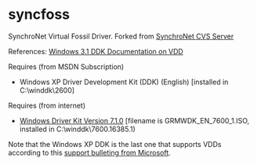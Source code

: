 # syncfoss
SynchroNet Virtual Fossil Driver.  Forked from [SynchroNet CVS Server](http://cvs.synchro.net/)

References:
[Windows 3.1 DDK Documentation on VDD](
https://ia601400.us.archive.org/31/items/WinNT3.1DDKDoc/Win32SubSysGuide.pdf)

Requires (from MSDN Subscription)
 * Windows XP Driver Development Kit (DDK) (English) [installed in C:\winddk\2600]

Requires (from internet) 
* [Windows Driver Kit Version 7.1.0](http://www.microsoft.com/en-us/download/details.aspx?id=11800) [filename is GRMWDK_EN_7600_1.ISO, installed in C:\winddk\7600.16385.1)

Note that the Windows XP DDK is the last one that supports VDDs according to this [support bulleting from Microsoft](https://support.microsoft.com/en-us/kb/322643).
